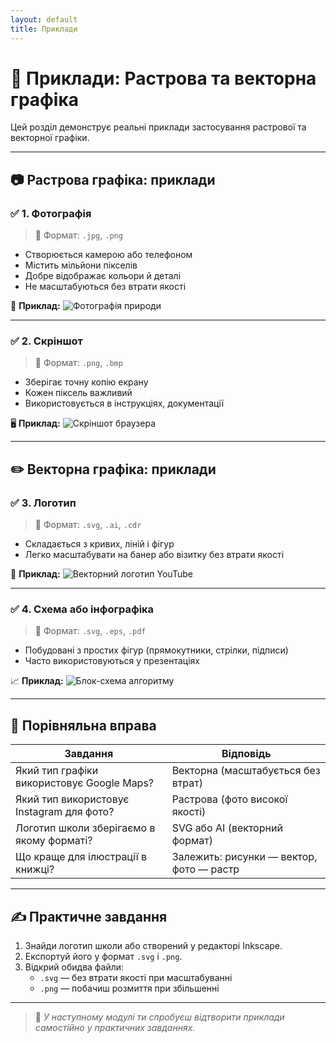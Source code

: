 ```yaml
---
layout: default
title: Приклади
---
```


# 🧩 Приклади: Растрова та векторна графіка

Цей розділ демонструє реальні приклади застосування растрової та векторної графіки.

---

## 📷 Растрова графіка: приклади

### ✅ 1. Фотографія

> 📌 Формат: `.jpg`, `.png`

- Створюється камерою або телефоном
- Містить мільйони пікселів
- Добре відображає кольори й деталі
- Не масштабуються без втрати якості

📸 **Приклад:**
![Фотографія природи](https://img.freepik.com/free-photo/mountains-with-cedar-forest_1398-1156.jpg?semt=ais_hybrid&w=740)

---

### ✅ 2. Скріншот

> 📌 Формат: `.png`, `.bmp`

- Зберігає точну копію екрану
- Кожен піксель важливий
- Використовується в інструкціях, документації

🖥 **Приклад:**
![Скріншот браузера](https://www.actualidadiphone.com/wp-content/uploads/2023/06/Widgets-macOS.jpg)

---

## ✏️ Векторна графіка: приклади

### ✅ 3. Логотип

> 📌 Формат: `.svg`, `.ai`, `.cdr`

- Складається з кривих, ліній і фігур
- Легко масштабувати на банер або візитку без втрати якості

🎯 **Приклад:**
![Векторний логотип YouTube](https://upload.wikimedia.org/wikipedia/commons/7/75/YouTube_social_white_squircle_(2017).svg)

---

### ✅ 4. Схема або інфографіка

> 📌 Формат: `.svg`, `.eps`, `.pdf`

- Побудовані з простих фігур (прямокутники, стрілки, підписи)
- Часто використовуються у презентаціях

📈 **Приклад:**
![Блок-схема алгоритму](https://upload.wikimedia.org/wikipedia/commons/thumb/3/3e/Flowchart.svg/800px-Flowchart.svg.png)

---

## 🧠 Порівняльна вправа

| Завдання                                      | Відповідь                                      |
|----------------------------------------------|------------------------------------------------|
| Який тип графіки використовує Google Maps?   | Векторна (масштабується без втрат)             |
| Який тип використовує Instagram для фото?    | Растрова (фото високої якості)                 |
| Логотип школи зберігаємо в якому форматі?    | SVG або AI (векторний формат)                  |
| Що краще для ілюстрації в книжці?            | Залежить: рисунки — вектор, фото — растр       |

---

## ✍️ Практичне завдання

1. Знайди логотип школи або створений у редакторі Inkscape.
2. Експортуй його у формат `.svg` і `.png`.
3. Відкрий обидва файли:
   - `.svg` — без втрати якості при масштабуванні
   - `.png` — побачиш розмиття при збільшенні

---

> 💬 *У наступному модулі ти спробуєш відтворити приклади самостійно у практичних завданнях.*

